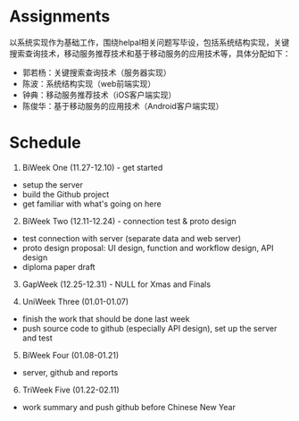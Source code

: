 # Assignments

以系统实现作为基础工作，围绕helpal相关问题写毕设，包括系统结构实现，关键搜索查询技术，移动服务推荐技术和基于移动服务的应用技术等，具体分配如下：

* 郭若杨：关键搜索查询技术（服务器实现）
* 陈波：系统结构实现（web前端实现）
* 钟典：移动服务推荐技术（iOS客户端实现）
* 陈俊华：基于移动服务的应用技术（Android客户端实现）

# Schedule

1. BiWeek One (11.27-12.10) - get started

  - setup the server
  - build the Github project
  - get familiar with what's going on here

2. BiWeek Two (12.11-12.24) - connection test & proto design

  - test connection with server (separate data and web server)
  - proto design proposal: UI design, function and workflow design, API design
  - diploma paper draft

3. GapWeek (12.25-12.31) - NULL for Xmas and Finals

4. UniWeek Three (01.01-01.07)

  - finish the work that should be done last week
  - push source code to github (especially API design), set up the server and test
  
5. BiWeek Four (01.08-01.21)
  
  - server, github and reports

6. TriWeek Five (01.22-02.11)

  - work summary and push github before Chinese New Year

